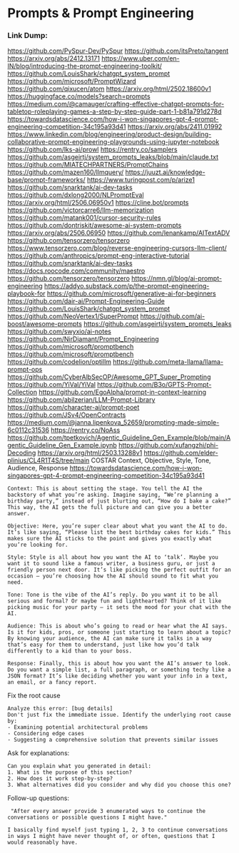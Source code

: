 # Prompts & Prompt Engineering

### Link Dump:
https://github.com/PySpur-Dev/PySpur
https://github.com/itsPreto/tangent
https://arxiv.org/abs/2412.13171
https://www.uber.com/en-IN/blog/introducing-the-prompt-engineering-toolkit/
https://github.com/LouisShark/chatgpt_system_prompt
https://github.com/microsoft/PromptWizard
https://github.com/qixucen/atom
https://arxiv.org/html/2502.18600v1
https://huggingface.co/models?search=prompts
https://medium.com/@camauger/crafting-effective-chatgpt-prompts-for-tabletop-roleplaying-games-a-step-by-step-guide-part-1-b81a791d278d
https://towardsdatascience.com/how-i-won-singapores-gpt-4-prompt-engineering-competition-34c195a93d41
https://arxiv.org/abs/2411.01992
https://www.linkedin.com/blog/engineering/product-design/building-collaborative-prompt-engineering-playgrounds-using-jupyter-notebook
https://github.com/lks-ai/prowl
https://rentry.co/samplers
https://github.com/asgeirtj/system_prompts_leaks/blob/main/claude.txt
https://github.com/MIATECHPARTNERS/PromptChains
https://github.com/mazen160/llmquery/
https://juuzt.ai/knowledge-base/prompt-frameworks/
https://www.turingpost.com/p/arize1
https://github.com/snarktank/ai-dev-tasks
https://github.com/dxlong2000/NLPromptEval
    https://arxiv.org/html/2506.06950v1
https://cline.bot/prompts
https://github.com/victorcarre6/llm-memorization
https://github.com/matank001/cursor-security-rules
https://github.com/dontriskit/awesome-ai-system-prompts
https://arxiv.org/abs/2506.06950
https://github.com/lenankamp/AITextADV
https://github.com/tensorzero/tensorzero
https://www.tensorzero.com/blog/reverse-engineering-cursors-llm-client/
https://github.com/anthropics/prompt-eng-interactive-tutorial
https://github.com/snarktank/ai-dev-tasks
https://docs.roocode.com/community/maestro
https://github.com/tensorzero/tensorzero
https://nmn.gl/blog/ai-prompt-engineering
https://addyo.substack.com/p/the-prompt-engineering-playbook-for
https://github.com/microsoft/generative-ai-for-beginners
https://github.com/dair-ai/Prompt-Engineering-Guide
https://github.com/LouisShark/chatgpt_system_prompt
https://github.com/NeoVertex1/SuperPrompt
https://github.com/ai-boost/awesome-prompts
https://github.com/asgeirtj/system_prompts_leaks
https://github.com/swyxio/ai-notes
https://github.com/NirDiamant/Prompt_Engineering
https://github.com/microsoft/promptbench
https://github.com/microsoft/promptbench
https://github.com/codelion/optillm
https://github.com/meta-llama/llama-prompt-ops
https://github.com/CyberAlbSecOP/Awesome_GPT_Super_Prompting
https://github.com/YiVal/YiVal
https://github.com/B3o/GPTS-Prompt-Collection
https://github.com/EgoAlpha/prompt-in-context-learning
https://github.com/abilzerian/LLM-Prompt-Library
https://github.com/character-ai/prompt-poet
https://github.com/JSv4/OpenContracts
https://medium.com/@janna.lipenkova_52659/prompting-made-simple-6c0112c31536
https://rentry.co/NoAss
https://github.com/tpetkovich/Agentic_Guideline_Gen_Example/blob/main/Agentic_Guideline_Gen_Example.ipynb
https://github.com/xufangzhi/phi-Decoding
    https://arxiv.org/html/2503.13288v1
https://github.com/elder-plinius/CL4R1T4S/tree/main
COSTAR
Context, Objective, Style, Tone, Audience, Response
https://towardsdatascience.com/how-i-won-singapores-gpt-4-prompt-engineering-competition-34c195a93d41
```
Context: This is about setting the stage. You tell the AI the backstory of what you’re asking. Imagine saying, “We’re planning a birthday party,” instead of just blurting out, “How do I bake a cake?” This way, the AI gets the full picture and can give you a better answer.

Objective: Here, you’re super clear about what you want the AI to do. It’s like saying, “Please list the best birthday cakes for kids.” This makes sure the AI sticks to the point and gives you exactly what you’re looking for.

Style: Style is all about how you want the AI to ‘talk’. Maybe you want it to sound like a famous writer, a business guru, or just a friendly person next door. It’s like picking the perfect outfit for an occasion — you’re choosing how the AI should sound to fit what you need.

Tone: Tone is the vibe of the AI’s reply. Do you want it to be all serious and formal? Or maybe fun and lighthearted? Think of it like picking music for your party — it sets the mood for your chat with the AI.

Audience: This is about who’s going to read or hear what the AI says. Is it for kids, pros, or someone just starting to learn about a topic? By knowing your audience, the AI can make sure it talks in a way that’s easy for them to understand, just like how you’d talk differently to a kid than to your boss.

Response: Finally, this is about how you want the AI’s answer to look. Do you want a simple list, a full paragraph, or something techy like a JSON format? It’s like deciding whether you want your info in a text, an email, or a fancy report.
```


Fix the root cause
```
Analyze this error: [bug details]
Don't just fix the immediate issue. Identify the underlying root cause by:
- Examining potential architectural problems
- Considering edge cases
- Suggesting a comprehensive solution that prevents similar issues
```


Ask for explanations:
```
Can you explain what you generated in detail:
1. What is the purpose of this section?
2. How does it work step-by-step?
3. What alternatives did you consider and why did you choose this one?
```

Follow-up questions:
```
 "After every answer provide 3 enumerated ways to continue the conversations or possible questions I might have."

I basically find myself just typing 1, 2, 3 to continue conversations in ways I might have never thought of, or often, questions that I would reasonably have. 
```